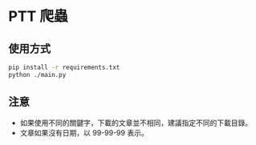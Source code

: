 # PTT 爬蟲

## 使用方式

```bash
pip install -r requirements.txt
python ./main.py
```

## 注意
- 如果使用不同的關鍵字，下載的文章並不相同，建議指定不同的下載目錄。
- 文章如果沒有日期，以 99-99-99 表示。
